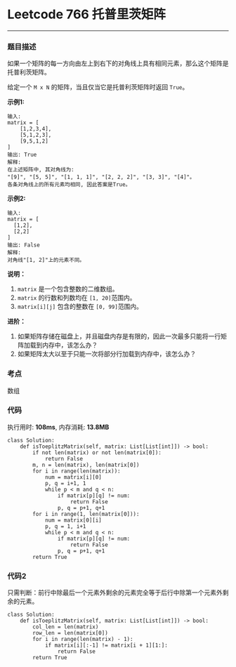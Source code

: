 # Leetcode 766 托普里茨矩阵
***
### 题目描述

如果一个矩阵的每一方向由左上到右下的对角线上具有相同元素，那么这个矩阵是托普利茨矩阵。

给定一个 `M x N` 的矩阵，当且仅当它是托普利茨矩阵时返回 `True`。


**示例1:**

    输入: 
	matrix = [
	    [1,2,3,4],
	    [5,1,2,3],
	    [9,5,1,2]
    ]
	输出: True
	解释:
	在上述矩阵中, 其对角线为:
	"[9]", "[5, 5]", "[1, 1, 1]", "[2, 2, 2]", "[3, 3]", "[4]"。
	各条对角线上的所有元素均相同, 因此答案是True。


**示例2:**

	输入:
	matrix = [
      [1,2],
      [2,2]
    ]
    输出: False
	解释: 
	对角线"[1, 2]"上的元素不同。


	
**说明：**

1. `matrix` 是一个包含整数的二维数组。
2. `matrix` 的行数和列数均在 `[1, 20]`范围内。
3. `matrix[i][j]` 包含的整数在 `[0, 99]`范围内。

**进阶：**

1. 如果矩阵存储在磁盘上，并且磁盘内存是有限的，因此一次最多只能将一行矩阵加载到内存中，该怎么办？
2. 如果矩阵太大以至于只能一次将部分行加载到内存中，该怎么办？

### 考点

数组


### 代码
执行用时: **108ms**, 内存消耗: **13.8MB**

```
class Solution:
    def isToeplitzMatrix(self, matrix: List[List[int]]) -> bool:
        if not len(matrix) or not len(matrix[0]):
            return False
        m, n = len(matrix), len(matrix[0])
        for i in range(len(matrix)):
            num = matrix[i][0]
            p, q = i+1, 1
            while p < m and q < n:
                if matrix[p][q] != num:
                    return False
                p, q = p+1, q+1
        for i in range(1, len(matrix[0])):
            num = matrix[0][i]
            p, q = 1, i+1
            while p < m and q < n:
                if matrix[p][q] != num:
                    return False
                p, q = p+1, q+1
        return True
```

### 代码2

只需判断：前行中除最后一个元素外剩余的元素完全等于后行中除第一个元素外剩余的元素。

```
class Solution:
    def isToeplitzMatrix(self, matrix: List[List[int]]) -> bool:
        col_len = len(matrix) 
        row_len = len(matrix[0])
        for i in range(len(matrix) - 1):
            if matrix[i][:-1] != matrix[i + 1][1:]:
                return False
        return True
```